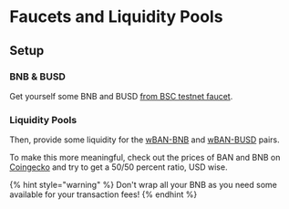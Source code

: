# Faucets and Liquidity Pools

## Setup

### BNB & BUSD

Get yourself some BNB and BUSD [from BSC testnet faucet](https://testnet.binance.org/faucet-smarthttps://testnet.binance.org/faucet-smart).

### **Liquidity Pools**

Then, provide some liquidity for the [wBAN-BNB](https://app.sushi.com/add/0x58EDaBF911597C4DE6AC95ABb462D02ef94d5c66/ETH) and [wBAN-BUSD](https://app.sushi.com/add/0x58EDaBF911597C4DE6AC95ABb462D02ef94d5c66/0xeD24FC36d5Ee211Ea25A80239Fb8C4Cfd80f12Ee) pairs.

To make this more meaningful, check out the prices of BAN and BNB on [Coingecko](https://www.coingecko.com) and try to get a 50/50 percent ratio, USD wise.

{% hint style="warning" %}
Don't wrap all your BNB as you need some available for your transaction fees!
{% endhint %}


